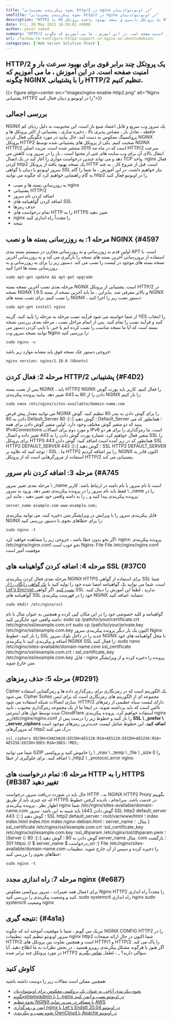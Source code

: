 ```yaml
---
title: "نحوه پیکربندی پشتیبانی http/2 در nginx در اوبونتو/دبیان" 
seoTitle: "نحوه پیکربندی پشتیبانی http/2 در nginx در اوبونتو/دبیان" 
description: "HTTP2 یا H2 یک پروتکل باینری و نسخه بهبود یافته پروتکل HTTP است که امکان افزایش سرعت صفحات سایت را پس از NGINX فعال کردن پشتیبانی HTTP2 فراهم می کند" 
date: Fri, 28 May 2021 18:59:02 +0000
author: yasir saeed
summary: "HTTP/2 یک پروتکل چند برابر قوی برای بهبود سرعت بار و امنیت صفحه است. در این آموزش ، ما می آموزیم که چگونه NGINX را با پشتیبانی HTTP/2 تنظیم کنیم." 
url: /fa/how-to-configure-http2-support-in-nginx-on-ubuntudebian/
categories: ['Web Server Solution Stack']
---
```


## HTTP/2 یک پروتکل چند برابر قوی برای بهبود سرعت بار و امنیت صفحه است. در این آموزش ، ما می آموزیم که چگونه NGINX را با پشتیبانی HTTP/2 تنظیم کنیم.

{{< figure align=center src="images/nginx-enable-http2.png" alt="Nginx پشتیبانی HTTP2 را در اوبونتو و دبیان فعال کنید">}}


## **بررسی اجمالی**
NGINX یک سرور وب سریع و قابل اعتماد منبع باز است. این محبوبیت به دلیل ردپای کم حافظه ، تعادل بار ، مقیاس پذیری بالا ، ذخیره سازی ، پشتیبانی از اکثر پروتکل ها و پروکسینگ معکوس به دست آمد. حال بیایید در مورد چگونگی فعال کردن NGINX پروتکل HTTP2 صحبت کنیم.
یکی از پروتکل های پشتیبانی شده توسط NGINX HTTP/2 است که در ماه مه 2015 منتشر شده است. مزیت اصلی HTTP/2 سرعت انتقال بالای آن برای وب سایت های غنی از محتوا است ، بار را در سرور وب کاهش می دهد و می تواند چندین درخواست موازی را آغاز کند در یک اتصال TCP واحد. nginx فعال کردن http2 یک نسخه بهبود یافته از پروتکل HTTP است. قبل از شروع کار ، به چند سرور اوبونتو یا دبیان با گواهی SSL نیاز خواهیم داشت. در این آموزش ، ما شما را گام به گام راهنمایی خواهیم کرد که چگونه می توانید http2 را در اوبونتو فعال کنید.
  * به روزرسانی بسته ها و نصب nginx
  * پشتیبانی HTTP/2
  * اضافه کردن نام سرور
  * اضافه کردن گواهینامه های SSL
  * حذف رمزها
  * تمام درخواست های HTTP را به HTTPS تغییر دهید
  * nginx را مجدداً راه اندازی کنید
  * نتیجه

## مرحله 1: به روزرسانی بسته ها و نصب NGINX   {#4597
اولین قدم به روزرسانی و به روزرسانی مخازن در سیستم بسته بندی APT است. با استفاده از بروزرسانی آخرین بسته های نسخه را بارگیری می کند و به روزرسانی آخرین نسخه بسته های موجود در لیست را نصب می کند. دستور زیر را برای به روزرسانی و به روزرسانی بسته ها اجرا کنید.
```
sudo apt-get update && apt-get upgrade
```
مرحله بعدی نصب آخرین نسخه بسته NGINX است. پشتیبانی از پروتکل HTTP/2 در نسخه NGINX 1.9.5 و بالاتر معرفی شد. بنابراین ، ما باید آخرین نسخه از بسته NGINX را نصب کنیم. برای نصب بسته های NGINX ، دستور نصب زیر را اجرا کنید:
```
sudo apt-get install nginx
```
از شما خواسته می شود فرآیند نصب مرحله به مرحله را تأیید کنید. گزینه YES را انتخاب کنید و فرآیند نصب را تمام کنید. پس از اتمام مراحل نصب ، مرحله بعدی بررسی نسخه بسته است که آیا ما نسخه مناسب را نصب کرده ایم یا خیر. با تایپ کردن دستور می توانید نسخه سرور وب Nginx را بررسی کنید:
```
sudo nginx -v
```
خروجی دستور چک نسخه فوق باید مشابه موارد زیر باشد:
```
nginx version: nginx/1.10.0 (Ubuntu)
```

## مرحله 2: فعال کردن HTTP/2 پشتیبانی   {#F4D2}
پس از نصب بسته NGINX ، باید HTTP2 NGINX را فعال کنیم. کاربر باید پورت گوش دادن را از 80 به 443 تغییر دهد. بیایید پرونده پیکربندی NGINX را باز کنیم:
```
sudo nano /etc/nginx/sites-available/domain-name.com
```
می توانید مقدار پیش فرض NGINX را برای گوش دادن به بندر 80 تنظیم کنید.
گوش دادن به 80 Default_Server ؛
گوش دهید [::]: 80 Default_Server ؛
همانطور که می بینید که دو متغیر گوش مختلف وجود دارد. اولین متغیر گوش دادن برای همه IPv4Connections و مورد دوم برای اتصالات IPv6 است. ما رمزگذاری را برای هر دو متغیر فعال خواهیم کرد. شماره پورت گوش دادن را به 443 تغییر داده و اتصال SSL را برای پروتکل HTTPS همانطور که در زیر آمده است اضافه کنید:
گوش دادن 443 SSL HTTP2 DEFAULT_SERVER ؛
گوش دهید [::]: 443 SSL HTTP2 DEFAULT_SERVER ؛
توجه کنید که علاوه بر SSL ، ما HTTP2 را نیز اضافه کردیم. NGINX اکنون قادر به استفاده از مرورگرهایی است که از پروتکل HTTP/2 پشتیبانی می کند.

## مرحله 3: اضافه کردن نام سرور   {#A745
مرحله بعدی تغییر سرور \ _name است تا نام سرور با نام دامنه در ارتباط باشد. کاربر فقط باید نام سرور را در پرونده پیکربندی تغییر دهد. ورود به سرور \ _name را در پرونده پیکربندی پیدا کنید و _ را به دامنه واقعی خود تغییر دهید ، مانند این:
```
server_name example.com www.example.com;
```
فایل پیکربندی سرور را با ویرایش در ویرایشگر متن ذخیره کنید. می توانید پیکربندی NGINX را برای خطاهای نحوی با دستور بررسی کنید:
```
sudo nginx -t
```
اگر نحو بدون خطا باشد ، خروجی زیر را مشاهده خواهید کرد:
nginx: پرونده پیکربندی /etc/nginx/nginx.conf نحو خوب است
Nginx: File File /etc/nginx/nginx.conf موفقیت آمیز است

## مرحله 4: اضافه کردن گواهینامه های SSL   {#37C0
مرحله بعدی فعال کردن پیکربندی NGINX HTTPS برای استفاده از گواهی SSL شما است. شما می توانید یک گواهینامه امضا شده خود را تولید کنید یا [یک گواهی رایگان را از Let's Encrypt نصب کنید][1]. اگر گواهی SSL ندارید ، لطفاً این آموزش را دنبال کنید. گواهینامه های SSL خود را در فهرست پیکربندی NGINX مشابه: اضافه کنید:
```
sudo mkdir /etc/nginx/ssl
```
گواهینامه و کلید خصوصی خود را در این مکان کپی کرده و همچنین به عنوان مثال با نام دامنه واقعی خود جایگزین کنید:
sudo cp /path/to/your/certificate.crt /etc/nginx/ssl/example.com.crt
sudo cp /path/to/your/private.key /etc/nginx/ssl/example.com.key
اکنون یک بار دیگر پرونده پیکربندی سرور Nginx را باز کنید. خطوط SSL جدید را در داخل بلوک سرور NGINX با محل گواهینامه های خود اضافه و پیکربندی کنید تا پیکربندی NGINX SSL را فعال کنید:
sudo nano /etc/nginx/sites-available/domain-name.com
ssl_certificate /etc/nginx/ssl/example.com.crt ؛
ssl_certificate_key /etc/nginx/ssl/example.com.key ؛
فایل nginx پرونده را ذخیره کرده و از ویرایشگر متن خارج شوید.

## مرحله 5: حذف رمزهای   {#D291}
Cipher یک الگوریتم است که در رمزنگاری برای رمزگذاری داده ها و رمزگشایی استفاده می شود. Cipher Suites مجموعه ای از الگوریتم های رمزنگاری است که برای ایمن سازی اتصالات شبکه استفاده می شود. HTTP/2 دارای لیست سیاه عظیمی از رمزهای ناامن است که باید برداشته شوند. در اینجا ما از یک مجموعه رمزگذاری محبوب ، تأیید شده توسط غول های اینترنتی CloudFlare استفاده خواهیم کرد.
پرونده پیکربندی nginx زیر/etc/nginx/nginx.conf را باز کنید و خطوط زیر را درست پس از **SSL \ _prefer \ _server_ciphers اضافه کنید.**  این خطوط شامل لیست جدیدترین رمزهای موجود است که مرورگرهای http2 درک می کنند.
```
ssl_ciphers EECDH+CHACHA20:EECDH+AES128:RSA+AES128:EECDH+AES256:RSA+
AES256:EECDH+3DES:RSA+3DES:!MD5;
```
شما می توانید GZIP را خاموش کنید و پروکسی \ _max \ _temp \ _file \ _size 0 را اضافه کنید. برای جلوگیری از خطا \ _http2 \ _protocol_error nginx.

## مرحله 6: تمام درخواست های HTTP را به HTTPS   {#B387 تغییر دهید
حال باید در صورت دریافت سرور درخواست HTTP ، به NGINX HTTP2 Proxy بگوییم که چه چیزی باید از طریق HTTPS در خدمت باشد. سرانجام ، نادیده گرفتن خطوط اظهار نظر ، پرونده پیکربندی nginx شما /etc/nginx/sites-available/domain-name.com باید شبیه به این باشد:
سرور {گوش دادن 443 SSL http2 default_server ؛ گوش دهید [::]: 443 SSL http2 default_server ؛ root/var/www/html ؛ index index.html index.htm index.nginx-debian.html ؛ server_name مثال. ؛ } ssl_certificate /etc/nginx/ssl/example.com.crt ؛ssl_certificate_key /etc/nginx/ssl/example.com.key ؛ssl_dhparam /etc/nginx/ssl/dhparam.pem ؛ }Server {گوش دادن به 80 ؛ گوش دهید [::]: 80 ؛ server_name مثال. com ؛ بازگشت 301 https: // $ server_name $ درخواست_uri ؛}
File /etc/nginx/sites-available/domain-name.com را ذخیره کرده و سپس از آن خارج شوید. تنظیمات خطاهای نحوی را بررسی کنید:
```
sudo nginx -t
```

## مرحله 7: راه اندازی مجدد nginx   {#e687}
برای اعمال همه تغییرات ، سرور پروکسی معکوس Nginx HTTP2 را مجدداً راه اندازی کنید و وضعیت پیکربندی را بررسی کنید.
sudo systemctl راه اندازی nginx
sudo systemctl وضعیت nginx

## **نتیجه گیری:** {#4a1a}
تبریک می گویم ، شما با موفقیت آموخته اید که چگونه NGINX CONFIG HTTP2 را در سرور اوبونتو تنظیم کنید. تنظیمات nginx http2 شما اکنون در حال ارائه صفحات HTTP/2 است و همچنین تفاوت بین پروتکل های HTTP/1 و HTTP/2 را پاک می کند. اگر هنوز با هرگونه مشکل پیکربندی روبرو هستید ، در بخش نظرات به ما اطلاع دهید.
آیا در مورد پروتکل چند برابر شده HTTP2 سؤالی دارید؟ _ ، لطفا_ [تماس بگیرید][2].

## کاوش کنید
همچنین ممکن است مقالات زیر را دوست داشته باشید:
  * [نحوه پیکربندی آپاچی به عنوان یک پروکسی معکوس برای اوبونتو/دبیان][3]
  * [چگونه][3][phpmyadmin را با nginx در اوبونتو نصب و ایمن کنید][4]
  * [نحوه تنظیم NGINX با مسافر در سرور تولید AWS][5]
  * [ایمن و رمزگذاری nginx با Let's Endstt در اوبونتو 20.04][1]
  * [نحوه نصب و پیکربندی OwnCloud با Apache در اوبونتو][6]

  
[1]: https://blog.containerize.com/web-server-solution-stack/how-to-secure-nginx-with-letsencrypt-on-ubuntu-20-04/
[2]: mailto:yasir.saeed@aspose.com
[3]: https://blog.containerize.com/web-server-solution-stack/how-to-configure-apache-as-a-reverse-proxy-for-ubuntudebian/
[4]: https://blog.containerize.com/web-server-solution-stack/how-to-install-and-secure-phpmyadmin-with-nginx-on-ubuntu/
[5]: https://blog.containerize.com/web-server-solution-stack/how-to-setup-nginx-with-passenger-on-aws-production-server/
[6]: https://blog.containerize.com/backup-and-sync-software/how-to-install-and-configure-owncloud-with-apache-on-ubuntu/
